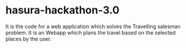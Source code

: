 # hasura-hackathon-3.0
It is the code for a web application which solves the Travelling salesman problem.
It is an Webapp which plans the travel based on the selected places by the user.
